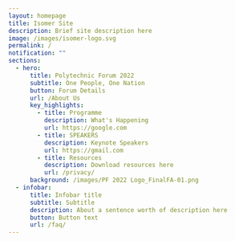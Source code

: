 ```yaml
---
layout: homepage
title: Isomer Site
description: Brief site description here
image: /images/isomer-logo.svg
permalink: /
notification: ""
sections:
  - hero:
      title: Polytechnic Forum 2022
      subtitle: One People, One Nation
      button: Forum Details
      url: /About Us
      key_highlights:
        - title: Programme
          description: What's Happening
          url: https://google.com
        - title: SPEAKERS
          description: Keynote Speakers
          url: https://gmail.com
        - title: Resources
          description: Download resources here
          url: /privacy/
      background: /images/PF 2022 Logo_FinalFA-01.png
  - infobar:
      title: Infobar title
      subtitle: Subtitle
      description: About a sentence worth of description here
      button: Button text
      url: /faq/
---
```

